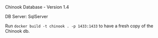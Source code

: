 Chinook Database - Version 1.4 

DB Server: SqlServer

Run ```docker build -t chinook . -p 1433:1433``` to have a fresh copy of the Chinook db.

